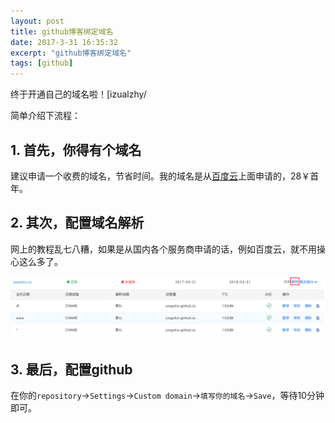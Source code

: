 ```yaml
---
layout: post
title: github博客绑定域名
date: 2017-3-31 16:35:32
excerpt: "github博客绑定域名"
tags: [github]
---
```


终于开通自己的域名啦！[izualzhy/

简单介绍下流程：

<!--more-->

## 1. 首先，你得有个域名

建议申请一个收费的域名，节省时间。我的域名是从[百度云](cloud.baidu.com)上面申请的，28￥首年。

## 2. 其次，配置域名解析

网上的教程乱七八糟，如果是从国内各个服务商申请的话，例如百度云，就不用操心这么多了。

![baidu_cloud_domain](/assets/images/cloud_baidu_domain.png)

## 3. 最后，配置github

在你的`repository`->`Settings`->`Custom domain`->`填写你的域名`->`Save`，等待10分钟即可。
